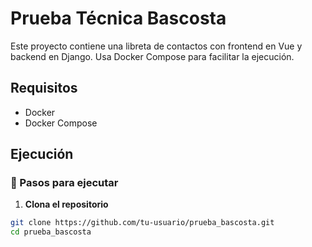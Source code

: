 # Prueba Técnica Bascosta

Este proyecto contiene una libreta de contactos con frontend en Vue y backend en Django. Usa Docker Compose para facilitar la ejecución.

## Requisitos

- Docker
- Docker Compose

## Ejecución

### 🔧 Pasos para ejecutar

1. **Clona el repositorio**

```bash
git clone https://github.com/tu-usuario/prueba_bascosta.git
cd prueba_bascosta
